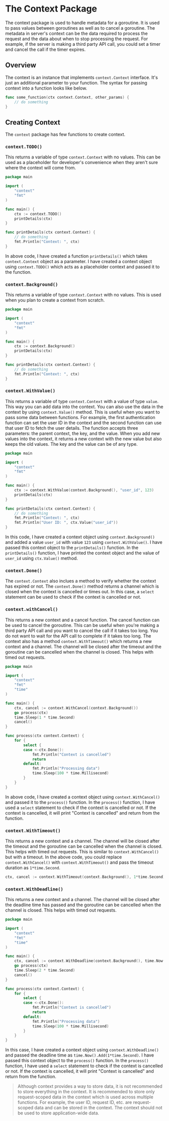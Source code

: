 # The Context Package

The context package is used to handle metadata for a goroutine. It is used to pass values between goroutines as well as to cancel a goroutine. The metadata in server's context can be the data required to process the request and the data about when to stop processing the request. For example, if the server is making a third party API call, you could set a timer and cancel the call if the timer expires.

## Overview

The context is an instance that implements `context.Context` interface. It's just an additional parameter to your function. The syntax for passing context into a function looks like below.

```go
func some_function(ctx context.Context, other_params) {
    // do something
}
```

## Creating Context

The `context` package has few functions to create context.

### `context.TODO()`
This returns a variable of type `context.Context` with no values. This can be used as a placeholder for developer's convenience when they aren't sure where the context will come from.

```go
package main

import (
	"context"
	"fmt"
)

func main() {
	ctx := context.TODO()
	printDetails(ctx)
}

func printDetails(ctx context.Context) {
	// do something
	fmt.Println("Context: ", ctx)
}
```

In above code, I have created a function `printDetails()` which takes `context.Context` object as a parameter. I have created a context object using `context.TODO()` which acts as a placeholder context and passed it to the function. 

### `context.Background()`
This returns a variable of type `context.Context` with no values. This is used when you plan to create a context from scratch.

```go
package main

import (
    "context"
    "fmt"
)

func main() {
    ctx := context.Background()
    printDetails(ctx)
}

func printDetails(ctx context.Context) {
    // do something
    fmt.Println("Context: ", ctx)
}
```

### `context.WithValue()`

This returns a variable of type `context.Context` with a value of type `value`. This way you can add data into the context. You can also use the data in the context by using `context.Value()` method. This is useful when you want to pass some data between functions. For example, the first authentication function can set the user ID in the context and the second function can use that user ID to fetch the user details. The function accepts three parameters: the parent context, the key, and the value. When you add new values into the context, it returns a new context with the new value but also keeps the old values. The key and the value can be of any type.

```go
package main

import (
    "context"
    "fmt"
)

func main() {
    ctx := context.WithValue(context.Background(), "user_id", 123)
    printDetails(ctx)
}

func printDetails(ctx context.Context) {
    // do something
    fmt.Println("Context: ", ctx)
    fmt.Println("User ID: ", ctx.Value("user_id"))
}
```

In this code, I have created a context object using `context.Background()` and added a value `user_id` with value `123` using `context.WithValue()`. I have passed this context object to the `printDetails()` function. In the `printDetails()` function, I have printed the context object and the value of `user_id` using `ctx.Value()` method.

### `context.Done()`

The `context.Context` also inclues a method to verify whether the context has expired or not. The `context.Done()` method returns a channel which is closed when the context is cancelled or times out. In this case, a `select` statement can be used to check if the context is cancelled or not.

### `context.withCancel()`
This returns a new context and a cancel function. The cancel function can be used to cancel the goroutine. This can be useful when you're making a third party API call and you want to cancel the call if it takes too long. You do not want to wait for the API call to complete if it takes too long. The context also has a method `context.WithTimeout()` which returns a new context and a channel. The channel will be closed after the timeout and the goroutine can be cancelled when the channel is closed. This helps with timed out requests.

```go
package main

import (
	"context"
	"fmt"
	"time"
)

func main() {
	ctx, cancel := context.WithCancel(context.Background())
	go process(ctx)
	time.Sleep(1 * time.Second)
	cancel()
}

func process(ctx context.Context) {
	for {
		select {
		case <-ctx.Done():
			fmt.Println("Context is cancelled")
			return
		default:
			fmt.Println("Processing data")
			time.Sleep(100 * time.Millisecond)
		}
	}
}
```

In above code, I have created a context object using `context.WithCancel()` and passed it to the `process()` function. In the `process()` function, I have used a `select` statement to check if the context is cancelled or not. If the context is cancelled, it will print "Context is cancelled" and return from the function.

### `context.WithTimeout()`
This returns a new context and a channel. The channel will be closed after the timeout and the goroutine can be cancelled when the channel is closed. This helps with timed out requests. This is similar to `context.WithCancel()` but with a timeout. In the above code, you could replace `context.WithCancel()` with `context.WithTimeout()` and pass the timeout duration as `1*time.Second`.

```go
ctx, cancel := context.WithTimeout(context.Background(), 1*time.Second)
```

### `context.WithDeadline()`

This returns a new context and a channel. The channel will be closed after the deadline time has passed and the goroutine can be cancelled when the channel is closed. This helps with timed out requests.

```go
package main

import (
    "context"
    "fmt"
    "time"
)

func main() {
    ctx, cancel := context.WithDeadline(context.Background(), time.Now().Add(1*time.Second))
    go process(ctx)
    time.Sleep(2 * time.Second)
    cancel()
}

func process(ctx context.Context) {
    for {
        select {
        case <-ctx.Done():
            fmt.Println("Context is cancelled")
            return
        default:
            fmt.Println("Processing data")
            time.Sleep(100 * time.Millisecond)
        }
    }
}
```

In this case, I have created a context object using `context.WithDeadline()` and passed the deadline time as `time.Now().Add(1*time.Second)`. I have passed this context object to the `process()` function. In the `process()` function, I have used a `select` statement to check if the context is cancelled or not. If the context is cancelled, it will print "Context is cancelled" and return from the function.

> Although context provides a way to store data, it is not recommended to store everything in the context. It is recommended to store only request-scoped data in the context which is used across multiple functions. For example, the user ID, request ID, etc. are request-scoped data and can be stored in the context. The context should not be used to store application-wide data.